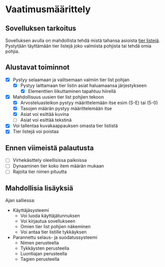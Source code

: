 # Vaatimusmäärittely

## Sovelluksen tarkoitus

Sovelluksen avulla on mahdollista tehdä mistä tahansa asioista [tier listejä](https://en.wikipedia.org/wiki/Tier_list).
Pystytään täyttämään tier listejä joko valmiista pohjista tai tehdä omia pohjia.

## Alustavat toiminnot

- [x] Pystyy selaamaan ja valitsemaan valmiin tier list pohjan
    - [x] Pystyy laittamaan tier listin asiat haluamaansa järjestykseen
        - [x] Elementtien liikuttaminen tapahtuu hiirellä
- [x] Mahdollisuus uusien tier list pohjien tekoon
    - [x] Arvosteluasteikon pystyy määrittelemään itse esim (S-E) tai (5-0)
    - [x] Tasojen määrän pystyy määrittelemään itse
    - [x] Asiat voi esittää kuvina
    - [ ] Asiat voi esittää tekstinä
- [x] Voi tallentaa kuvakaappauksen omasta tier lististä
- [x] Tier listejä voi poistaa

## Ennen viimeistä palautusta
- [ ] Virhekäsittely oleellisissa paikoissa
- [ ] Dynaaminen tier koko item määrän mukaan
- [ ] Rajoita tier nimen pituutta

## Mahdollisia lisäyksiä

Ajan salliessa:

- Käyttäjäsysteemi
    - Voi luoda käyttäjätunnuksen
    - Voi kirjautua sovellukseen
    - Omien tier list pohjien näkeminen
    - Voi antaa tier listille tykkäyksen
- Parannettu selaus- ja suodatussysteemi
    - Nimen perusteella
    - Tykkäysten perusteella
    - Luontiajan perusteella
    - Tagien perusteella


